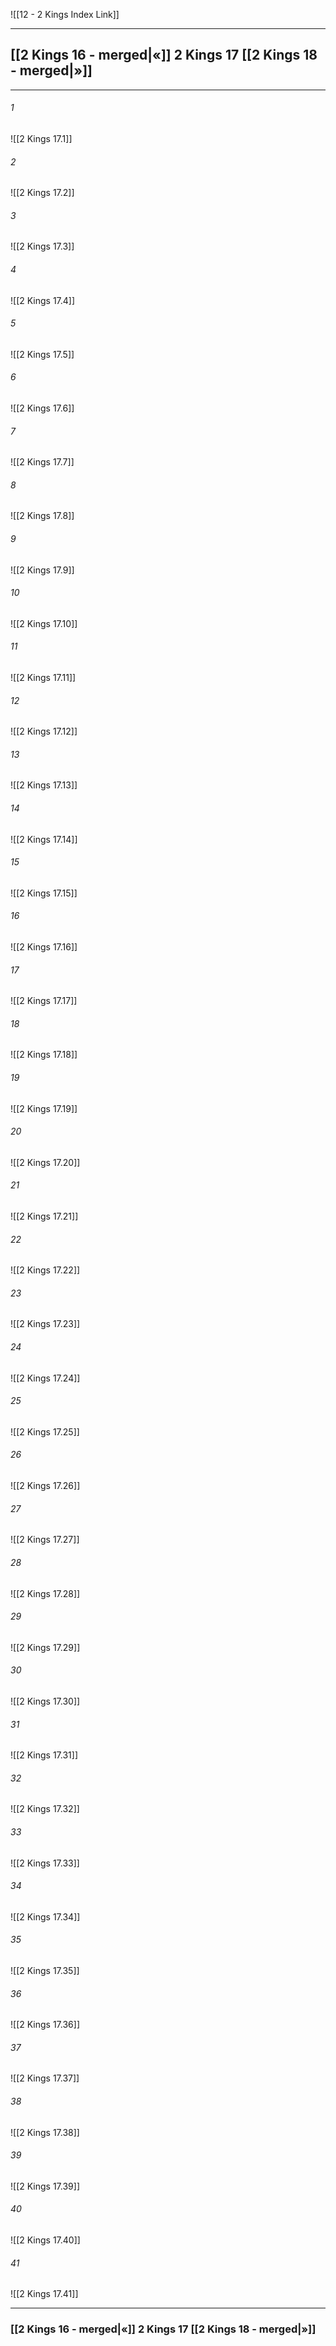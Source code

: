 ![[12 - 2 Kings Index Link]]

---
##  [[2 Kings 16 - merged|«]] 2 Kings 17 [[2 Kings 18 - merged|»]]

---

###### 1
![[2 Kings 17.1]] 

###### 2
![[2 Kings 17.2]] 

###### 3
![[2 Kings 17.3]] 

###### 4
![[2 Kings 17.4]]

###### 5 
![[2 Kings 17.5]] 

###### 6
![[2 Kings 17.6]] 

###### 7
![[2 Kings 17.7]] 

###### 8
![[2 Kings 17.8]] 

###### 9
![[2 Kings 17.9]] 

###### 10
![[2 Kings 17.10]] 

###### 11
![[2 Kings 17.11]] 

###### 12
![[2 Kings 17.12]]

###### 13
![[2 Kings 17.13]] 

###### 14
![[2 Kings 17.14]] 

###### 15
![[2 Kings 17.15]]

###### 16
![[2 Kings 17.16]] 

###### 17
![[2 Kings 17.17]]

###### 18
![[2 Kings 17.18]] 

###### 19
![[2 Kings 17.19]] 

###### 20
![[2 Kings 17.20]]

###### 21
![[2 Kings 17.21]] 

###### 22
![[2 Kings 17.22]] 

###### 23
![[2 Kings 17.23]]

###### 24
![[2 Kings 17.24]] 

###### 25
![[2 Kings 17.25]]

###### 26
![[2 Kings 17.26]] 

###### 27
![[2 Kings 17.27]] 

###### 28
![[2 Kings 17.28]]

###### 29
![[2 Kings 17.29]] 

###### 30
![[2 Kings 17.30]] 

###### 31
![[2 Kings 17.31]] 

###### 32
![[2 Kings 17.32]] 

###### 33
![[2 Kings 17.33]]

###### 34
![[2 Kings 17.34]] 

###### 35
![[2 Kings 17.35]]

###### 36
![[2 Kings 17.36]] 

###### 37
![[2 Kings 17.37]] 

###### 38
![[2 Kings 17.38]]

###### 39
![[2 Kings 17.39]] 

###### 40
![[2 Kings 17.40]] 

###### 41
![[2 Kings 17.41]] 


---
###  [[2 Kings 16 - merged|«]] 2 Kings 17 [[2 Kings 18 - merged|»]]
